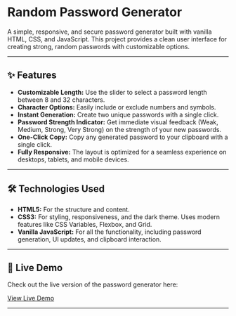 # Random Password Generator

A simple, responsive, and secure password generator built with vanilla HTML, CSS, and JavaScript. This project provides a clean user interface for creating strong, random passwords with customizable options.

---

## ✨ Features

- **Customizable Length:** Use the slider to select a password length between 8 and 32 characters.
- **Character Options:** Easily include or exclude numbers and symbols.
- **Instant Generation:** Create two unique passwords with a single click.
- **Password Strength Indicator:** Get immediate visual feedback (Weak, Medium, Strong, Very Strong) on the strength of your new passwords.
- **One-Click Copy:** Copy any generated password to your clipboard with a single click.
- **Fully Responsive:** The layout is optimized for a seamless experience on desktops, tablets, and mobile devices.

---

## 🛠️ Technologies Used

- **HTML5:** For the structure and content.
- **CSS3:** For styling, responsiveness, and the dark theme. Uses modern features like CSS Variables, Flexbox, and Grid.
- **Vanilla JavaScript:** For all the functionality, including password generation, UI updates, and clipboard interaction.

---

## 🚀 Live Demo

Check out the live version of the password generator here:  

[View Live Demo](https://passwordhubb.netlify.app/)

---


